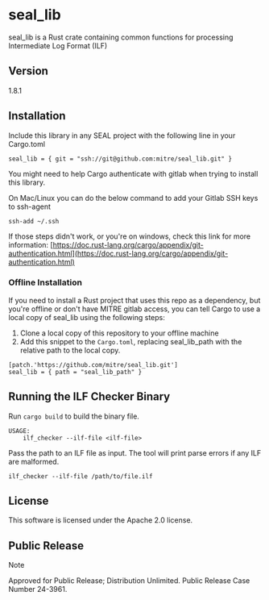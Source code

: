 # seal_lib

seal_lib is a Rust crate containing common functions for processing Intermediate Log Format (ILF)

## Version
1.8.1

## Installation

Include this library in any SEAL project with the following line in your Cargo.toml
```
seal_lib = { git = "ssh://git@github.com:mitre/seal_lib.git" }
```

You might need to help Cargo authenticate with gitlab when trying to install this library.

On Mac/Linux you can do the below command to add your Gitlab SSH keys to ssh-agent
```
ssh-add ~/.ssh
```

If those steps didn't work, or you're on windows, check this link for more information:
[https://doc.rust-lang.org/cargo/appendix/git-authentication.html](https://doc.rust-lang.org/cargo/appendix/git-authentication.html)

### Offline Installation

If you need to install a Rust project that uses this repo as a dependency, but you're offline or don't have MITRE gitlab
access, you can tell Cargo to use a local copy of seal_lib using the following steps:
1. Clone a local copy of this repository to your offline machine
1. Add this snippet to the `Cargo.toml`, replacing seal_lib_path with the relative path to the local copy.
```
[patch.'https://github.com/mitre/seal_lib.git']
seal_lib = { path = "seal_lib_path" }
```
## Running the ILF Checker Binary

Run `cargo build` to build the binary file.

```
USAGE:
    ilf_checker --ilf-file <ilf-file>
```

Pass the path to an ILF file as input. The tool will print parse errors if any ILF are malformed.

```
ilf_checker --ilf-file /path/to/file.ilf
```

## License

This software is licensed under the Apache 2.0 license.

## Public Release

> [!NOTE]
> Approved for Public Release; Distribution Unlimited. Public Release Case
> Number 24-3961.